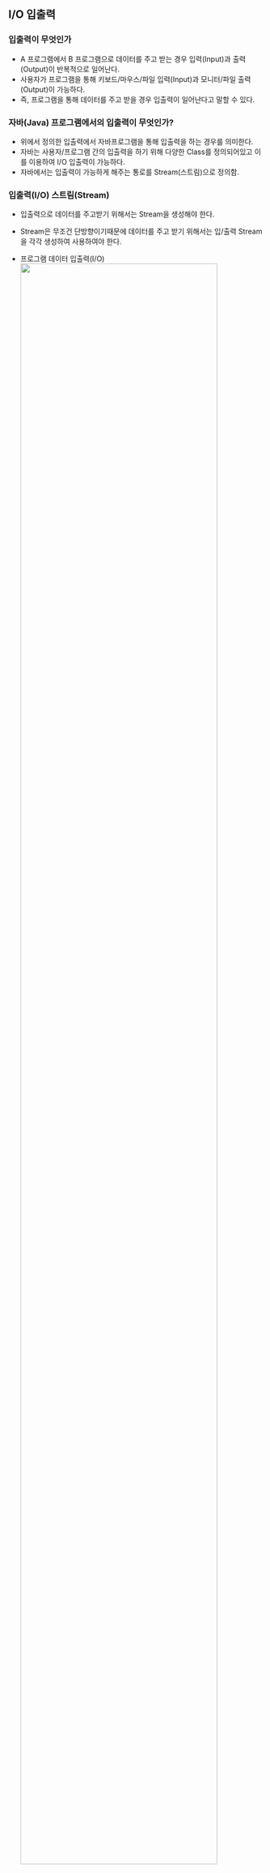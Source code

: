 
## I/O 입출력
### 입출력이 무엇인가
* A 프로그램에서 B 프로그램으로 데이터를 주고 받는 경우 입력(Input)과 출력(Output)이 반복적으로 일어난다. 
* 사용자가 프로그램을 통해 키보드/마우스/파일 입력(Input)과 모니터/파일 출력(Output)이 가능하다.
* 즉, 프로그램을 통해 데이터를 주고 받을 경우 입출력이 일어난다고 말할 수 있다.

### 자바(Java) 프로그램에서의 입출력이 무엇인가?
* 위에서 정의한 입출력에서 자바프로그램을 통해 입출력을 하는 경우를 의미한다.
* 자바는 사용자/프로그램 간의 입출력을 하기 위해 다양한 Class를 정의되어있고 이를 이용하여 I/O 입출력이 가능하다.
* 자바에서는 입출력이 가능하게 해주는 통로를 Stream(스트림)으로 정의함.

### 입출력(I/O) 스트림(Stream)
* 입출력으로 데이터를 주고받기 위해서는 Stream을 생성해야 한다.
* Stream은 무조건 단방향이기때문에 데이터를 주고 받기 위해서는 입/출력 Stream을 각각 생성하여 사용하여야 한다.

* 프로그램 데이터 입출력(I/O)
<img src="https://t1.daumcdn.net/cfile/tistory/99D5434A5C1DFAFF0D?download" width="90%"></img>

* 사용자 데이터 입출력(I/O)
<img src="https://t1.daumcdn.net/cfile/tistory/995E91345C1DF8E613?download" width="90%"></img>

## I/O 입출력 종류
### Byte 기반의 처리하는 I/O Stream 종류 및 상속
<img src="http://ccm3.net/wp-content/uploads/2018011801.png" width="90%" height = "50%"></img>
* I/O Stream은 데이터 종류에 따라 class를 적절히 선택하여 사용하여야 한다.
* I/O Stream Class는 InputStreamClass와 OutputStreamClass가 대칭되어 사용된다.
* I/O Stream Class의 최상위 Class는 추상클래스로 구현되어 있으며, InputStream/OutStream이다.
